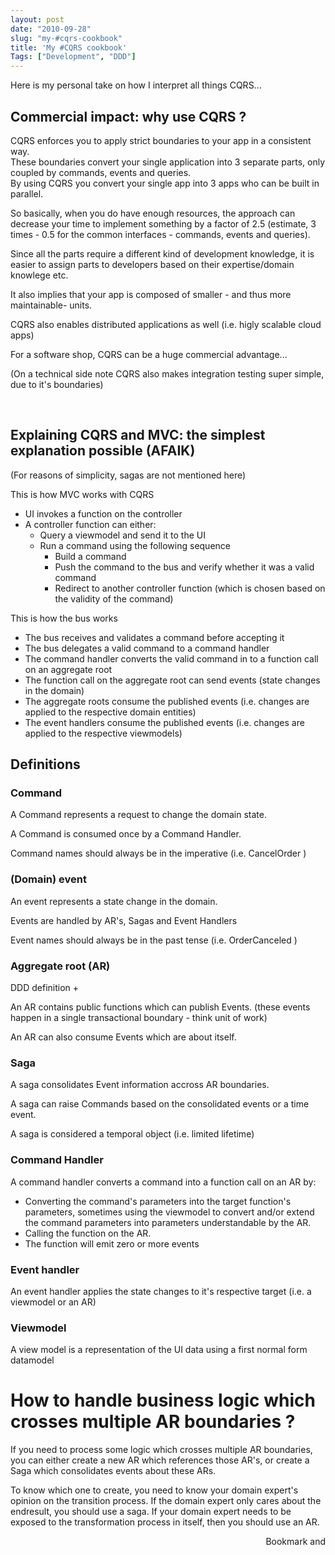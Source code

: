 ```yaml
---
layout: post
date: "2010-09-28"
slug: "my-#cqrs-cookbook"
title: 'My #CQRS cookbook'
Tags: ["Development", "DDD"]
---
```


<p>Here is my personal take on how I interpret all things CQRS...</p>
<h2>Commercial impact: why use CQRS ?<br /></h2>
<p>CQRS enforces you to apply strict boundaries to your app in a consistent way. <br />These boundaries convert your single application into 3 separate parts, only coupled by commands, events and queries.<br />By using CQRS you convert your single app into 3 apps who can be built in parallel.</p>
<p>So basically, when you do have enough resources, the approach can decrease your time to implement something by a factor of 2.5 (estimate, 3 times - 0.5 for the common interfaces - commands, events and queries).</p>
<p>Since all the parts require a different kind of development knowledge, it is easier to assign parts to developers based on their expertise/domain knowlege etc.</p>
<p>It also implies that your app is composed of smaller - and thus more maintainable- units.</p>
<p>CQRS also enables distributed applications as well (i.e. higly scalable cloud apps)</p>
<p>For a software shop, CQRS can be a huge commercial advantage...</p>
<p>(On a technical side note CQRS also makes integration testing super simple, due to it's boundaries)</p>
<p>&nbsp;</p>
<h2>Explaining CQRS and MVC: the simplest explanation possible (AFAIK)<br /></h2>
<p>(For reasons of simplicity, sagas are not mentioned here)</p>
<p>This is how MVC works with CQRS</p>
<ul>
<li>UI invokes a function on the controller</li>
<li>A  controller function can either:          
<ul>
<li>Query a viewmodel and send it to the UI</li>
<li>Run a command using the following sequence<br />
<ul>
<li>Build a command</li>
<li>Push the command to the bus and verify whether it was a valid command</li>
<li>Redirect to another controller function (which is chosen based on the validity of the command)</li>
</ul>
</li>
</ul>
</li>
</ul>
<p>This is how the bus works</p>
<ul>
<li>The bus receives and validates a command before accepting it</li>
<li>The bus delegates a valid command to a command handler</li>
<li>The command handler converts the valid command in to a function call on an aggregate root</li>
<li>The function call on the aggregate root can send events (state changes in the domain)</li>
<li>The aggregate roots consume the published events (i.e. changes are applied to the respective domain entities)</li>
<li>The event handlers consume the published events (i.e. changes are applied to the respective viewmodels)</li>
</ul>
<p></p>
<h2>Definitions<br /></h2>
<h3>Command</h3>
<p>A Command represents a request to change the domain state.</p>
<p>A Command is consumed once by a Command Handler.</p>
<p>Command names should always be in the imperative (i.e. CancelOrder )</p>
<h3>(Domain) event</h3>
<p>An event represents a state change in the domain.</p>
<p>Events are handled by AR's, Sagas and Event Handlers</p>
<p>Event names should always be in the past tense (i.e. OrderCanceled )</p>
<h3>Aggregate root (AR)<br /></h3>
<p>DDD definition +</p>
<p>An AR contains public functions which can publish Events. (these events happen in a single transactional boundary - think unit of work)</p>
<p>An AR can also consume Events which are about itself.</p>
<h3>Saga</h3>
<p>A saga consolidates Event information accross AR boundaries.</p>
<p>A saga can raise Commands based on the consolidated events or a time event.</p>
<p>A saga is considered a temporal object (i.e. limited lifetime)</p>
<h3>Command Handler</h3>
<p>A command handler converts a command into a function call on an AR by:</p>
<ul>
<li> Converting the command's parameters into the target function's parameters, sometimes using the viewmodel to convert and/or extend the command parameters into parameters understandable by the AR.</li>
<li>Calling the function on the AR.</li>
<li>The function will emit zero or more events</li>
</ul>
<h3>Event handler</h3>
<p>An event handler applies the state changes to it's respective target (i.e. a viewmodel or an AR)</p>
<h3>Viewmodel<br /></h3>
<p>A view model is a representation of the UI data using a first normal form datamodel</p>
<h1>How to handle business logic which crosses multiple AR boundaries ?<br /></h1>
<p>If you need to process some logic which crosses multiple AR boundaries, you can either create a new AR which references those AR's, or create a Saga which consolidates events about these ARs.</p>
<p>To know which one to create, you need to know your domain expert's opinion on the transition process. If the domain expert only cares about the endresult, you should use a saga. If your domain expert needs to be exposed to the transformation process in itself, then you should use an AR.</p><div style="text-align:right"><a class="addthis_button" href="https://www.addthis.com/bookmark.php?v=250&amp;pub=xa-4aec37702e3161d4"><img src="https://s7.addthis.com/static/btn/v2/lg-share-en.gif" width="125" height="16" alt="Bookmark and Share" style="border:0"/></a><script type="text/javascript" src="https://s7.addthis.com/js/250/addthis_widget.js#pub=xa-4aec37702e3161d4"></script></div>
